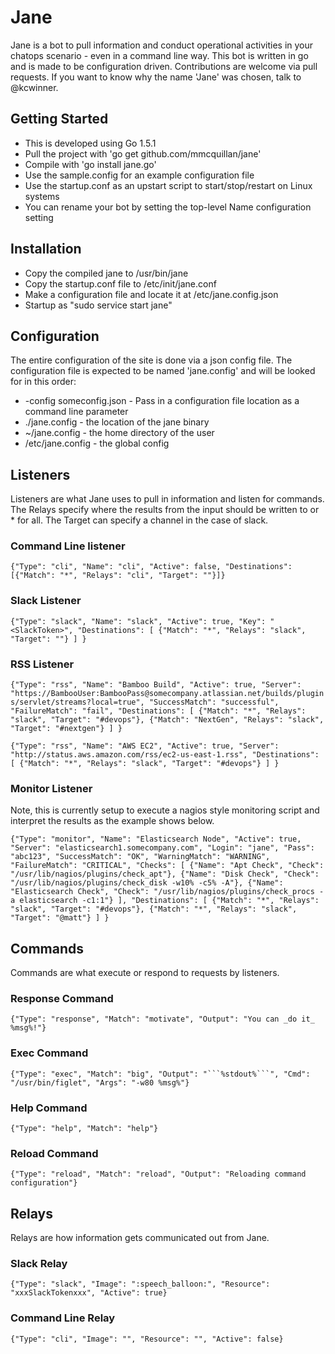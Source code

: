 # Jane

Jane is a bot to pull information and conduct operational activities in your chatops scenario - even in a command line way. This bot is written in go and is made to be configuration driven. Contributions are welcome via pull requests. If you want to know why the name 'Jane' was chosen, talk to @kcwinner.



## Getting Started
* This is developed using Go 1.5.1
* Pull the project with 'go get github.com/mmcquillan/jane'
* Compile with 'go install jane.go'
* Use the sample.config for an example configuration file
* Use the startup.conf as an upstart script to start/stop/restart on Linux systems
* You can rename your bot by setting the top-level Name configuration setting


## Installation
* Copy the compiled jane to /usr/bin/jane
* Copy the startup.conf file to /etc/init/jane.conf
* Make a configuration file and locate it at /etc/jane.config.json
* Startup as "sudo service start jane"


## Configuration
The entire configuration of the site is done via a json config file. The configuration file is expected to be named 'jane.config' and will be looked for in this order:
* -config someconfig.json - Pass in a configuration file location as a command line parameter
* ./jane.config - the location of the jane binary
* ~/jane.config - the home directory of the user
* /etc/jane.config - the global config


## Listeners
Listeners are what Jane uses to pull in information and listen for commands. The Relays specify where the results from the input should be written to or * for all. The Target can specify a channel in the case of slack.

### Command Line listener
`{"Type": "cli", "Name": "cli", "Active": false,
 "Destinations": [{"Match": "*", "Relays": "cli", "Target": ""}]}`

### Slack Listener
`{"Type": "slack", "Name": "slack", "Active": true,
    "Key": "<SlackToken>",
    "Destinations": [
      {"Match": "*", "Relays": "slack", "Target": ""}
    ]
  }`

### RSS Listener
`{"Type": "rss", "Name": "Bamboo Build", "Active": true,
    "Server": "https://BambooUser:BambooPass@somecompany.atlassian.net/builds/plugins/servlet/streams?local=true",
    "SuccessMatch": "successful", "FailureMatch": "fail",
    "Destinations": [
      {"Match": "*", "Relays": "slack", "Target": "#devops"},
      {"Match": "NextGen", "Relays": "slack", "Target": "#nextgen"}
    ]
  }`

 `{"Type": "rss", "Name": "AWS EC2", "Active": true,
    "Server": "http://status.aws.amazon.com/rss/ec2-us-east-1.rss",
    "Destinations": [
      {"Match": "*", "Relays": "slack", "Target": "#devops"}
    ]
  }`

### Monitor Listener
Note, this is currently setup to execute a nagios style monitoring script and interpret the results as the example shows below.

`{"Type": "monitor", "Name": "Elasticsearch Node", "Active": true,
    "Server": "elasticsearch1.somecompany.com", "Login": "jane", "Pass": "abc123",
    "SuccessMatch": "OK", "WarningMatch": "WARNING", "FailureMatch": "CRITICAL",
    "Checks": [
      {"Name": "Apt Check", "Check": "/usr/lib/nagios/plugins/check_apt"},
      {"Name": "Disk Check", "Check": "/usr/lib/nagios/plugins/check_disk -w10% -c5% -A"},
      {"Name": "Elasticsearch Check", "Check": "/usr/lib/nagios/plugins/check_procs -a elasticsearch -c1:1"}
    ],
    "Destinations": [
      {"Match": "*", "Relays": "slack", "Target": "#devops"},
      {"Match": "*", "Relays": "slack", "Target": "@matt"}
    ]
  }`



## Commands
Commands are what execute or respond to requests by listeners.

### Response Command
`{"Type": "response", "Match": "motivate", "Output": "You can _do it_ %msg%!"}`

### Exec Command
`{"Type": "exec", "Match": "big", "Output": "```%stdout%```", "Cmd": "/usr/bin/figlet", "Args": "-w80 %msg%"}`

### Help Command
`{"Type": "help", "Match": "help"}`

### Reload Command
`{"Type": "reload", "Match": "reload", "Output": "Reloading command configuration"}`



## Relays
Relays are how information gets communicated out from Jane.

### Slack Relay
`{"Type": "slack", "Image": ":speech_balloon:", "Resource": "xxxSlackTokenxxx", "Active": true}`

### Command Line Relay
`{"Type": "cli", "Image": "", "Resource": "", "Active": false}`

